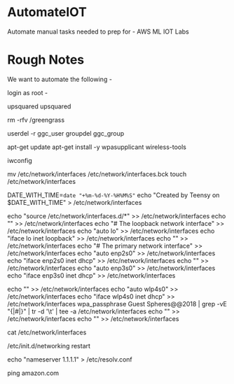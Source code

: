 # AutomateIOT
Automate manual tasks needed to prep for - AWS ML IOT Labs

# Rough Notes

We want to automate the following - 

login as root - 

upsquared 
upsquared


rm -rfv /greengrass

userdel -r ggc_user
groupdel ggc_group

apt-get update
apt-get install -y wpasupplicant wireless-tools

iwconfig

mv /etc/network/interfaces /etc/network/interfaces.bck
touch /etc/network/interfaces

DATE_WITH_TIME=`date "+%m-%d-%Y-%H%M%S"`
echo "Created by Teensy on $DATE_WITH_TIME" > /etc/network/interfaces


echo "source /etc/network/interfaces.d/*" >> /etc/network/interfaces
echo "" >> /etc/network/interfaces
echo "# The loopback network interface" >> /etc/network/interfaces
echo "auto lo" >> /etc/network/interfaces
echo "iface lo inet loopback" >> /etc/network/interfaces
echo "" >> /etc/network/interfaces
echo "# The primary network interface" >> /etc/network/interfaces
echo "auto enp2s0" >> /etc/network/interfaces
echo "iface enp2s0 inet dhcp" >> /etc/network/interfaces
echo "" >> /etc/network/interfaces
echo "auto enp3s0" >> /etc/network/interfaces
echo "iface enp3s0 inet dhcp" >> /etc/network/interfaces

echo "" >> /etc/network/interfaces
echo "auto wlp4s0" >> /etc/network/interfaces
echo "iface wlp4s0 inet dhcp" >> /etc/network/interfaces
wpa_passphrase Guest Spheres@@2018 | grep -vE "{|#|}" | tr -d '\t' | tee -a /etc/network/interfaces
echo "" >> /etc/network/interfaces
echo "" >> /etc/network/interfaces


cat /etc/network/interfaces

/etc/init.d/networking restart

echo "nameserver 1.1.1.1" > /etc/resolv.conf

ping amazon.com





